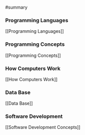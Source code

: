 #summary 
### Programming Languages
[[Programming Languages]]
### Programming Concepts
[[Programming Concepts]]
### How Computers Work
[[How Computers Work]]

### Data Base
[[Data Base]]

### Software Development
[[Software Development Concepts]]
